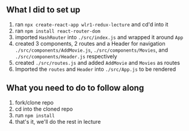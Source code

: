 ## What I did to set up
1. ran `npx create-react-app wlr1-redux-lecture` and cd'd into it
2. ran `npm install react-router-dom`
3. imported `HashRouter` into `./src/index.js` and wrapped it around `App`
4. created 3 components, 2 routes and a Header for navigation `./src/components/AddMovie.js`, `./src/components/Movies`, and `./src/components/Header.js` respectively
5. created `./src/routes.js` and added `AddMovie` and `Movies` as routes
6. Imported the `routes` and `Header` into `./src/App.js` to be rendered

## What you need to do to follow along
1. fork/clone repo
2. cd into the cloned repo
3. run `npm install`
4. that's it, we'll do the rest in lecture

